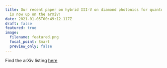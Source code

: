 ```yaml
---
title: Our recent paper on hybrid III-V on diamond photonics for quantum nodes
  is now up on the arXiv!
date: 2021-01-05T00:49:12.117Z
draft: false
featured: true
image:
  filename: featured.png
  focal_point: Smart
  preview_only: false
---
```

Find the arXiv listing [here](https://arxiv.org/abs/2012.15018)